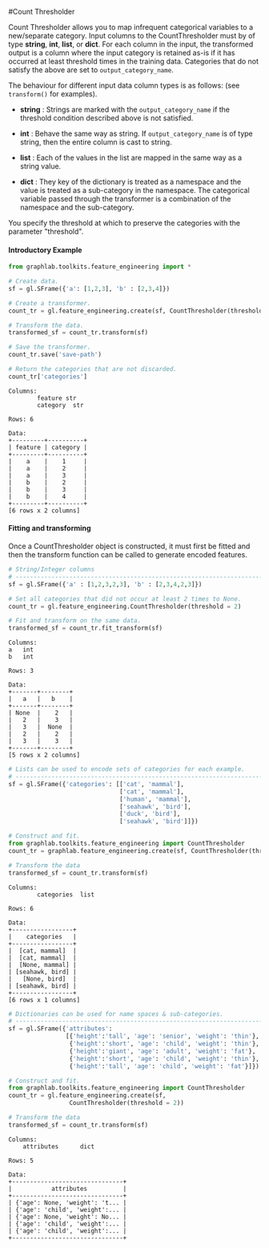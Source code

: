 <script src="../turi/js/recview.js"></script>
#Count Thresholder 

Count Thresholder allows you to map infrequent categorical variables to a new/separate category. Input columns
to the CountThresholder must by of type **string**, **int**, **list**, or **dict**. For each
column in the input, the transformed output is a column where the input
category is retained as-is if it has  occurred at least threshold times in
the training data. Categories that do not satisfy the above are set to
`output_category_name`.

The behaviour for different input data column types is as follows: 
(see `transform()` for examples).

* **string** : Strings are marked with the `output_category_name` if the
threshold condition described above is not satisfied.

* **int** : Behave the same way as string. If `output_category_name` is
of type string, then the entire column is cast to string.

* **list** : Each of the values in the list are mapped in the same way as
a string value.

* **dict** : They key of the dictionary is treated as a namespace and the
value is treated as a sub-category in the namespace. The categorical variable 
passed through the transformer is a combination of the namespace and the 
sub-category.

You specify the threshold at which to preserve the categories with the 
parameter "threshold". 

#### Introductory Example 

```python
from graphlab.toolkits.feature_engineering import *

# Create data.
sf = gl.SFrame({'a': [1,2,3], 'b' : [2,3,4]})

# Create a transformer.
count_tr = gl.feature_engineering.create(sf, CountThresholder(threshold = 1))

# Transform the data.
transformed_sf = count_tr.transform(sf)

# Save the transformer.
count_tr.save('save-path')

# Return the categories that are not discarded.
count_tr['categories']
```

```no-highlights
Columns:
        feature str
        category  str

Rows: 6

Data:
+---------+----------+
| feature | category |
+---------+----------+
|    a    |    1     |
|    a    |    2     |
|    a    |    3     |
|    b    |    2     |
|    b    |    3     |
|    b    |    4     |
+---------+----------+
[6 rows x 2 columns]
```

#### Fitting and transforming 

Once a CountThresholder object is constructed, it must first be fitted and then 
the transform function can be called to generate encoded features. 

```python
# String/Integer columns
# ----------------------------------------------------------------------
sf = gl.SFrame({'a' : [1,2,3,2,3], 'b' : [2,3,4,2,3]})

# Set all categories that did not occur at least 2 times to None.
count_tr = gl.feature_engineering.CountThresholder(threshold = 2)

# Fit and transform on the same data.
transformed_sf = count_tr.fit_transform(sf)
```

```no-highlight
Columns:
a   int
b   int

Rows: 3

Data:
+-------+--------+
|   a   |   b    |
+-------+--------+
| None  |    2   |
|   2   |    3   |
|   3   |  None  |
|   2   |    2   |
|   3   |    3   |
+-------+--------+
[5 rows x 2 columns]
```

```python
# Lists can be used to encode sets of categories for each example.
# ----------------------------------------------------------------------
sf = gl.SFrame({'categories': [['cat', 'mammal'],
                               ['cat', 'mammal'],
                               ['human', 'mammal'],
                               ['seahawk', 'bird'],
                               ['duck', 'bird'],
                               ['seahawk', 'bird']]})

# Construct and fit.
from graphlab.toolkits.feature_engineering import CountThresholder
count_tr = graphlab.feature_engineering.create(sf, CountThresholder(threshold = 2))

# Transform the data
transformed_sf = count_tr.transform(sf)
```

```no-highlights
Columns:
        categories  list

Rows: 6

Data:
+-----------------+
|    categories   |
+-----------------+
|  [cat, mammal]  |
|  [cat, mammal]  |
|  [None, mammal] |
| [seahawk, bird] |
|   [None, bird]  |
| [seahawk, bird] |
+-----------------+
[6 rows x 1 columns]
```

```python
# Dictionaries can be used for name spaces & sub-categories.
# ----------------------------------------------------------------------
sf = gl.SFrame({'attributes':
                [{'height':'tall', 'age': 'senior', 'weight': 'thin'},
                 {'height':'short', 'age': 'child', 'weight': 'thin'},
                 {'height':'giant', 'age': 'adult', 'weight': 'fat'},
                 {'height':'short', 'age': 'child', 'weight': 'thin'},
                 {'height':'tall', 'age': 'child', 'weight': 'fat'}]})

# Construct and fit.
from graphlab.toolkits.feature_engineering import CountThresholder
count_tr = gl.feature_engineering.create(sf,
                 CountThresholder(threshold = 2))

# Transform the data
transformed_sf = count_tr.transform(sf)
```

```no-highlight
Columns:
    attributes      dict

Rows: 5

Data:
+-------------------------------+
|           attributes          |
+-------------------------------+
| {'age': None, 'weight': 't... |
| {'age': 'child', 'weight':... |
| {'age': None, 'weight': No... |
| {'age': 'child', 'weight':... |
| {'age': 'child', 'weight':... |
+-------------------------------+
```
